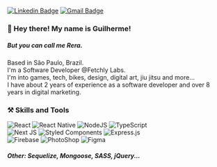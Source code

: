[![Linkedin Badge](https://img.shields.io/badge/-guilhermerera-blue?style=flat-square&logo=Linkedin&logoColor=white&link=https://www.linkedin.com/in/guilhermerera/)](https://www.linkedin.com/in/guilhermerera/)
[![Gmail Badge](https://img.shields.io/badge/-hello@rera.dev-c14438?style=flat-square&logo=Gmail&logoColor=white&link=mailto:hello@rera.dev)](mailto:hello@rera.dev)

### 👋 Hey there! My name is Guilherme!

##### But you can call me Rera.

Based in São Paulo, Brazil.
<br>
I'm a Software Developer @Fetchly Labs.
<br>
I'm into games, tech, bikes, design, digital art, jiu jitsu and more...
<br>
I have about 2 years of experience as a software developer and over 8 years in digital marketing.

### ⚒️ Skills and Tools

<img src="https://img.shields.io/badge/React-20232A?style=flat&logo=react&logoColor=61DAFB" alt="React"> ![React Native](https://img.shields.io/badge/react_native-%2320232a.svg?style=flat&logo=react&logoColor=%2361DAFB) <img src="https://img.shields.io/badge/Node.js-43853D?style=flat&logo=node.js&logoColor=white" alt="NodeJS"> ![TypeScript](https://img.shields.io/badge/typescript-%23007ACC.svg?style=flat&logo=typescript&logoColor=white)
<br>
![Next JS](https://img.shields.io/badge/Next-black?style=flat&logo=next.js&logoColor=white)
![Styled Components](https://img.shields.io/badge/styled--components-DB7093?style=flat&logo=styled-components&logoColor=white) ![Express.js](https://img.shields.io/badge/express.js-%23404d59.svg?style=flat&logo=express&logoColor=%2361DAFB)
<br>
![Firebase](https://img.shields.io/badge/firebase-%23039BE5.svg?style=flat&logo=firebase)
<img src="https://img.shields.io/badge/Adobe%20Photoshop-31A8FF?style=flat&logo=Adobe%20Photoshop&logoColor=black" alt="PhotoShop"> ![Figma](https://img.shields.io/badge/figma-%23F24E1E.svg?style=flat&logo=figma&logoColor=white)
##### Other: Sequelize, Mongoose, SASS, jQuery...
